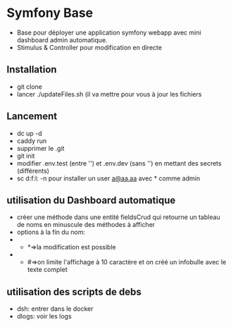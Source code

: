 # Symfony Base

- Base pour déployer une application symfony webapp avec mini dashboard admin automatique.
- Stimulus & Controller pour modification en directe

## Installation

- git clone
- lancer ./updateFiles.sh (il va mettre pour vous à jour les fichiers

## Lancement

- dc up -d
- caddy run
- supprimer le .git
- git init
- modifier .env.test (entre '') et .env.dev (sans '') en mettant des secrets (différents)
- sc d:f:l: -n pour installer un user <a@aa.aa> avec * comme admin

## utilisation du Dashboard automatique

- créer une méthode dans une entité fieldsCrud qui retourne un tableau de noms en minuscule des méthodes à afficher
- options à la fin du nom:
- - *=>la modification est possible
- - #=>on limite l'affichage à 10 caractère et on créé un infobulle avec le texte complet

## utilisation des scripts de debs

- dsh: entrer dans le docker
- dlogs: voir les logs
